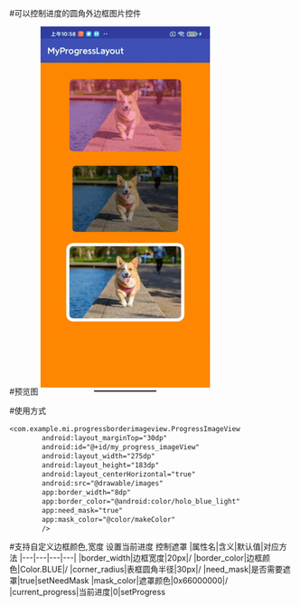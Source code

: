 #可以控制进度的圆角外边框图片控件

#预览图
![](progress_image_demo.gif)

#使用方式
```
<com.example.mi.progressborderimageview.ProgressImageView
        android:layout_marginTop="30dp"
        android:id="@+id/my_progress_imageView"
        android:layout_width="275dp"
        android:layout_height="183dp"
        android:layout_centerHorizontal="true"
        android:src="@drawable/images"
        app:border_width="8dp"
        app:border_color="@android:color/holo_blue_light"
        app:need_mask="true"
        app:mask_color="@color/makeColor"
        />
```

#支持自定义边框颜色,宽度 设置当前进度 控制遮罩
|属性名|含义|默认值|对应方法
|---|---|---|---|
|border_width|边框宽度|20px|/
|border_color|边框颜色|Color.BLUE|/
|corner_radius|表框圆角半径|30px|/
|need_mask|是否需要遮罩|true|setNeedMask
|mask_color|遮罩颜色|0x66000000|/
|current_progress|当前进度|0|setProgress
